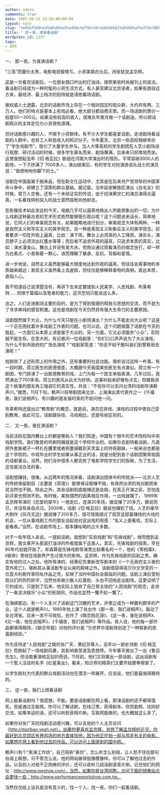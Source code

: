 ```yaml
---
author: admin
comments: true
date: 2007-08-31 15:56:06+00:00
layout: note
slug: '%e8%bf%99%e4%b8%80%e5%a4%9c%ef%bc%8c%e8%b0%81%e6%9d%a5%e7%9c%8b%e8%af%9d%e5%89%a7'
title: ' 这一夜，谁来看话剧'
wordpress_id: 1157
tags:
- 旧作
---
```


一、 那一夜，为谁演话剧？

“三高”芭蕾价太黑，电影电视智商亏。小资美眉白头后，闲坐犹说孟京辉。

这是一次看完话剧后，一位朋友随口吟出的打油诗。按照某些时尚报刊上的说法，看话剧已经成为一种时髦的小资生活方式。有人甚至建议北京读者，如果有朋自远方来，最经济、最上档次的招待就是请他看场话剧。

据权威人士透露，北京的话剧市场上存在一个相对固定的观众群，大约共有两、三万人。他们的特点是基本上有戏必看，绝大部分都自费买票。而一场话剧的票价一般是50—300元，如果没有较高的收入，很难长年累月做一个话剧迷。所以把话剧观众的主体定位为小资很有道理。

但对话剧感兴趣的人，不限于小资群体。有不少大学生都喜爱话剧，走进剧场看话剧的人群中，也有工人和低收入的知识分子。今年夏天，北京一些高校相继举办了“学生戏剧节”，吸引了大量学生参与。当人大等高校的学生剧团在人艺小剧场进行观摩、研讨活动的时候，很多学生慕名而来，剧场爆满，后来者只好席地而坐。这使我想起去年《切·格瓦拉》剧组在河南大学演出时的情形。平常容纳3000人的剧场，一下子挤满了 7000多人，演出结束后，有的学生对扮演游击队战士的演员说：“我想吻吻你脚下的土。”

话剧在中国虽属于舶来品，但在新文化运动中，尤其是在后来共产党领导的中国革命斗争中，却建立了深厚的群众基础。据记载，当年延安解放区演出《白毛女》的时候，曾万人空巷。还有一个未经证实的传说，由于扮演黄世仁的演员演得太逼真，一名看戏特别投入的战士竟然拔枪向他射击。

在影像技术如此发达的今天，电脑几乎可以逼真地做出人所能想象出的一切，为什么戏剧这种最古老的艺术形式依然能够吸引观众呢？这个问题说来话长，简单地说，它同人们的审美观念有关。如果粗略地进行划分，审美观念大体有两种，一种是自然主义和写实主义的美学观念，另一种是表现主义和象征主义的美学观念。前者要求一切在外观上逼真，比如：演下雨，舞台上必须真的人工降雨，演杀头，演员脖子上必须流出红墨水等等；而后者不追求外观的逼真，只追求本质的真实，比如：演水漫金山，舞台上并没有发大水，但观众通过观看演员的唱念坐打，却一样为白素贞、小青揪着一颗心，进而理解了暴虐、反抗、背叛和爱情。

进一步地说，自然主义虽然能够最大限度地达到外观的逼真，但往往会离事物的本质越来越远；表现主义虽然看上去虚假，但往往能够解释事物的真相，直达本质，直指人心。

我不知道自己说清楚没有，再讲下去肯定要提到人民美学、人民戏剧、布莱希特……但限于篇幅以及笔者的能力，这次恐怕只能说这么多。

总之，人们走进剧场主要的目的，是为了得到情感的释放与思想的交流，而不是为了寻求单纯的感官刺激。这也是戏剧在今天仍然具有强大生命力的主要原因。

话剧既然属于大众，为什么今天只能在小剧场演出？为什么不能走向大众呢？这是一个正在困扰着许多戏剧工作者的问题。也可以说，这个问题揭露了话剧在今天的尴尬，一方面它从本质上讲是属于大众的，另一方面，它又必须服务“小众”，否则就不能生存。在意大利，有记者问一位戏剧家：“你们口口声声说为了大众演戏，为什么不到市政府的广场去演呢？”戏剧家答道：“你还不如干脆叫我们到警察局去演呢！”

戏剧除了上述形而上的作用之外，还有重要的社会功能。我听说过这样一件事。有一段时期，荷兰医生的医德很差，大概跟今天我国某些医生有点类似。荷兰有一个剧团，专门排演了一出医德教育的戏，上门为每一个医生单独表演。几年过后，竟然演出了700多场，荷兰的医风从此大为好转。这事听起来好像有点玄，但跟我讲这个故事的朋友再三强调它的真实性，并说：“不信你可以去问台湾的话剧导演赖声川。”据悉，11月下旬，赖声川将带剧团来北京、上海演出其代表作之一《千禧夜，我们说相声》，有兴趣的朋友届时真的不妨问他一问。

布莱希特还提出过“教育剧”的概念，就是说，演员在排戏、演戏的过程中使自己受到教育。由此可见，话剧跟杂技、马戏相比，还是有些区别的。

二、 又一夜，谁在演话剧？

当前活跃在国内舞台上的都是哪些人？我们知道，中国有个很牛的艺术院校叫中央戏剧学院，我们敬爱的巩俐阿姨就是这个学校毕业的。如果你去剧场看话剧，凡是把外套象裙子一样扎在腰里或者把墨镜戴到天灵盖上的帅哥靓妹，一般来说也都是这个学校的。中戏毕业的学生如果从事正业的话，就是分配到各个话剧团繁荣祖国的话剧事业。当然，他们当中很多人都去抢了电影学院学生们的饭碗，为了生活，这也是没办法的事。

话剧想赚钱，很难。从近两年的情况来看，话剧演出团体中的传统派――北京人艺的传统保留剧目（主要是《茶馆》）能够保证稳赚不赔，有政府出资的戏对剧团来说当然也不赔。除此之外，其余话剧到底能赚还是会赔，在真正开演之前，恐怕连彩评家也预测不到。有时候，某些偶然的因素相互作用，一出戏就赚了。 1999年孟京辉导演的《恋爱的犀牛》一炮走红，连演30多场，据说赚了20多万，据说而已，并没有亲自点过。2000年，话剧《切·格瓦拉》据说也赚到了钱。人艺的豪华大制作《风月无边》据说赚了200多万，很可惜我错过了观赏这部最赚钱的大戏的机会，一位从事戏剧工作的朋友谈起他对这出戏的观感：“名义上是看戏，实际上是看表。”当然，在话剧市场上，赔本赚吆喝的占大多数。

对于一些年轻人来说，一提起话剧，就想到“实验戏剧”和“先锋戏剧”，继而想到孟京辉，我文章开头那首打油诗的作者就属于这类人。其实，先锋戏剧的探索，早在80年代初就开始了。牟森算是先锋戏剧导演里比较著名的一个，他的《零档案》、《彼岸》曾经在戏剧界产生过很大的影响。孟京辉，作为先锋戏剧的后起之秀，确实有他的过人之处。他所导演的、经黄纪苏重新改写剧本的《一个无政府主义者的意外死亡》，堪称其从事话剧专业以来的颠峰之作。该剧借获得诺贝尔文学奖的一位意大利剧作家同名作品之壳，反映了当时中国社会面临的问题。该剧上演后受到观众们的热烈好评，当然也有极少数人红着脸、头也不回地走出剧场，这更证明了它的成功。只是到了后来，他实际上放弃了自己曾主张的“人民戏剧”的观念，走进了一条坚决娱乐“小众”的死胡同，作品也显然一蟹不如一蟹了。

在海峡那边，有一个人复兴了话剧这门沉睡的艺术，并使之成为一种赢利颇丰的产业，这个人就是赖声川。1985年他上演了处女作《那一夜，我们说相声》，轰动了全台湾省。后来一发不可收拾，创作了《暗恋桃花源》、《这一夜，谁在说相声》、《又一夜，他在说相声》、《千禧夜，我们说相声》等作品。有人说，他的每一部作品都值得期待，《联合早报》对他的评价是 “为世界华语剧场创造了一种崭新的悲喜剧经验。”

作为坚持走“人民戏剧”之路的张广天、黄纪苏等人，去年以一部史诗剧《切·格瓦拉》而掀起了一场戏剧风暴，其影响甚至波及思想界。今年春天推出了一出《鲁迅先生》，但没能重演格瓦拉的奇迹。11月初，他们又将推出一部话剧，这出话剧有一个惹人注目的名字《红星美女》，看来，知识界的精英们又要开始摩拳擦掌了。

以学生剧社为代表的群众戏剧活动也在潜流一样展开，应该说，他们是最值得期待的。

三、 这一夜，我们上网看话剧

网上能看话剧吗？很遗憾，不能。要是话剧都在网上看，那演话剧的还不都得饿死。但是通过互联网，你可以了解话剧，在线订票，获得剧本、欣赏剧照、找同好交流，如果幸运的话，还可以听到音频片断。互联网能做的，也大概就这么多了。

如果你对张广天的戏剧活动感兴趣，可以去他的个人主页访问（http://dazibao.yeah.net）。如果你更喜欢孟京辉，并想了解孟京辉的近况，你最好到北京郊区有养鸡场的地方直接找他，因为他正在拍一部与鸡毛有关的电影。如果想在网上看到他过去的作品，可以访问上面提到的国中网。

赖声川有个“表演工作坊”，自己简称“表坊”，怎么听怎么别扭，让人禁不住往那句俗语上联想。可不管怎么说，他的网站做得挺像模像样。你可以了解他过去的作品，以及别人对他不乏肉麻的评价，还可以收听几段话剧录音片断。记住他们的网址：http://www.pwshop.com/，当然，如果你是台湾同胞，访问下面的镜像站点会更快一些：http://www.performanceworkshop.com.tw。

当然仅仅纸上谈兵是没有意义的，找一个人，找一夜，你们一起看话剧。 
